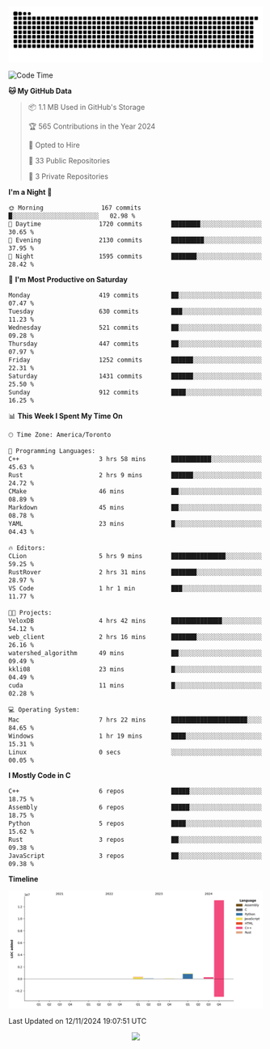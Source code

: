 <picture>
  <source media="(prefers-color-scheme: dark)" srcset="https://raw.githubusercontent.com/kkli08/kkli08/output/github-contribution-grid-snake-dark.svg">
  <source media="(prefers-color-scheme: light)" srcset="https://raw.githubusercontent.com/kkli08/kkli08/output/github-contribution-grid-snake.svg">
  <img alt="github contribution grid snake animation" src="https://raw.githubusercontent.com/kkli08/kkli08/output/github-contribution-grid-snake.svg">
</picture>


<!--START_SECTION:waka-->
![Code Time](http://img.shields.io/badge/Code%20Time-86%20hrs%202%20mins-blue)

**🐱 My GitHub Data** 

> 📦 1.1 MB Used in GitHub's Storage 
 > 
> 🏆 565 Contributions in the Year 2024
 > 
> 💼 Opted to Hire
 > 
> 📜 33 Public Repositories 
 > 
> 🔑 3 Private Repositories 
 > 
**I'm a Night 🦉** 

```text
🌞 Morning                167 commits         █░░░░░░░░░░░░░░░░░░░░░░░░   02.98 % 
🌆 Daytime                1720 commits        ████████░░░░░░░░░░░░░░░░░   30.65 % 
🌃 Evening                2130 commits        █████████░░░░░░░░░░░░░░░░   37.95 % 
🌙 Night                  1595 commits        ███████░░░░░░░░░░░░░░░░░░   28.42 % 
```
📅 **I'm Most Productive on Saturday** 

```text
Monday                   419 commits         ██░░░░░░░░░░░░░░░░░░░░░░░   07.47 % 
Tuesday                  630 commits         ███░░░░░░░░░░░░░░░░░░░░░░   11.23 % 
Wednesday                521 commits         ██░░░░░░░░░░░░░░░░░░░░░░░   09.28 % 
Thursday                 447 commits         ██░░░░░░░░░░░░░░░░░░░░░░░   07.97 % 
Friday                   1252 commits        ██████░░░░░░░░░░░░░░░░░░░   22.31 % 
Saturday                 1431 commits        ██████░░░░░░░░░░░░░░░░░░░   25.50 % 
Sunday                   912 commits         ████░░░░░░░░░░░░░░░░░░░░░   16.25 % 
```


📊 **This Week I Spent My Time On** 

```text
🕑︎ Time Zone: America/Toronto

💬 Programming Languages: 
C++                      3 hrs 58 mins       ███████████░░░░░░░░░░░░░░   45.63 % 
Rust                     2 hrs 9 mins        ██████░░░░░░░░░░░░░░░░░░░   24.72 % 
CMake                    46 mins             ██░░░░░░░░░░░░░░░░░░░░░░░   08.89 % 
Markdown                 45 mins             ██░░░░░░░░░░░░░░░░░░░░░░░   08.78 % 
YAML                     23 mins             █░░░░░░░░░░░░░░░░░░░░░░░░   04.43 % 

🔥 Editors: 
CLion                    5 hrs 9 mins        ███████████████░░░░░░░░░░   59.25 % 
RustRover                2 hrs 31 mins       ███████░░░░░░░░░░░░░░░░░░   28.97 % 
VS Code                  1 hr 1 min          ███░░░░░░░░░░░░░░░░░░░░░░   11.77 % 

🐱‍💻 Projects: 
VeloxDB                  4 hrs 42 mins       ██████████████░░░░░░░░░░░   54.12 % 
web_client               2 hrs 16 mins       ███████░░░░░░░░░░░░░░░░░░   26.16 % 
watershed_algorithm      49 mins             ██░░░░░░░░░░░░░░░░░░░░░░░   09.49 % 
kkli08                   23 mins             █░░░░░░░░░░░░░░░░░░░░░░░░   04.49 % 
cuda                     11 mins             █░░░░░░░░░░░░░░░░░░░░░░░░   02.28 % 

💻 Operating System: 
Mac                      7 hrs 22 mins       █████████████████████░░░░   84.65 % 
Windows                  1 hr 19 mins        ████░░░░░░░░░░░░░░░░░░░░░   15.31 % 
Linux                    0 secs              ░░░░░░░░░░░░░░░░░░░░░░░░░   00.05 % 
```

**I Mostly Code in C** 

```text
C++                      6 repos             █████░░░░░░░░░░░░░░░░░░░░   18.75 % 
Assembly                 6 repos             █████░░░░░░░░░░░░░░░░░░░░   18.75 % 
Python                   5 repos             ████░░░░░░░░░░░░░░░░░░░░░   15.62 % 
Rust                     3 repos             ██░░░░░░░░░░░░░░░░░░░░░░░   09.38 % 
JavaScript               3 repos             ██░░░░░░░░░░░░░░░░░░░░░░░   09.38 % 
```



**Timeline**

![Lines of Code chart](https://raw.githubusercontent.com/kkli08/kkli08/main/assets/bar_graph.png)


 Last Updated on 12/11/2024 19:07:51 UTC
<!--END_SECTION:waka-->


<div align="center">
    <img  src="https://github-readme-streak-stats.herokuapp.com/?user=kkli08&theme=cobalt" />
</div>

<br/>
<br/>
<br/>

